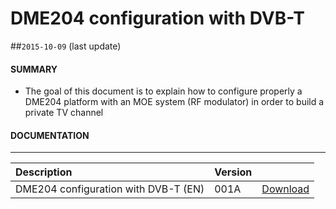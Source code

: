 # DME204 configuration with DVB-T

##`2015-10-09` (last update)

#### **SUMMARY**
- The goal of this document is to explain how to configure properly a DME204 platform with an MOE system (RF modulator) in order to build a private TV channel

#### **DOCUMENTATION**
***********************************************************************
| Description                                                                      | Version |                 |
| :------------------------------------------------------------------------------- | :-------| :-------------- |
| DME204 configuration with DVB-T (EN)                                       | 001A    | [Download](https://github.com/Qeedji/archives/blob/master/downloads/application-notes/DME204-configuration-in-DVB-T-mode-Application-note-001A_en.pdf)



